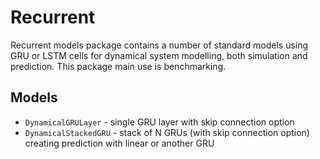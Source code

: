 # Recurrent

Recurrent models package contains a number of standard models using GRU or LSTM cells for dynamical system modelling, 
both simulation and prediction. This package main use is benchmarking.

## Models

* `DynamicalGRULayer` - single GRU layer with skip connection option
* `DynamicalStackedGRU` - stack of N GRUs (with skip connection option) creating prediction with linear or another GRU

